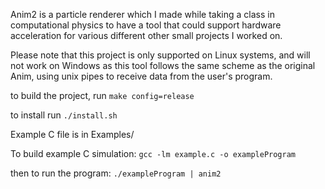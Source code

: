 Anim2 is a particle renderer which I made while taking a class in computational physics to have a tool that could support hardware acceleration for various different other small projects I worked on.

Please note that this project is only supported on Linux systems, and will not work on Windows as 
this tool follows the same scheme as the original Anim, using unix pipes to receive data from the user's program.

to build the project, run `make config=release`

to install run `./install.sh`

Example C file is in Examples/

To build example C simulation:
    `gcc -lm example.c -o exampleProgram`
    
then to run the program:
    `./exampleProgram | anim2`
